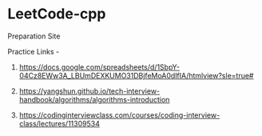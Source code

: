 # LeetCode-cpp

Preparation Site

Practice Links - 
1. https://docs.google.com/spreadsheets/d/1SbpY-04Cz8EWw3A_LBUmDEXKUMO31DBjfeMoA0dlfIA/htmlview?sle=true#

2. https://yangshun.github.io/tech-interview-handbook/algorithms/algorithms-introduction

3. https://codinginterviewclass.com/courses/coding-interview-class/lectures/11309534

